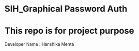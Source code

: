 # SIH_Graphical Password Auth
This repo is for project purpose
===============================================================
Developer Name : Hanshika Mehta
